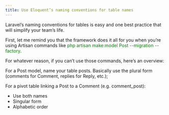 ```yaml
---
title: Use Eloquent’s naming conventions for table names
---
```

Laravel’s naming conventions for tables is easy and one best practice that will simplify your team’s life.

First, let me remind you that the framework does it all for you when you’re using Artisan commands like <font color="green">php artisan make:model Post --migration --factory</font>.

For whatever reason, if you can’t use those commands, here’s an overview:

For a Post model, name your table posts. Basically use the plural form (comments for Comment, replies for Reply, etc.);

For a pivot table linking a Post to a Comment (e.g. comment_post):

-   Use both names
-   Singular form
-   Alphabetic order
